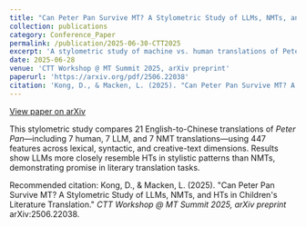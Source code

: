 ```yaml
---
title: "Can Peter Pan Survive MT? A Stylometric Study of LLMs, NMTs, and HTs in Children's Literature Translation"
collection: publications
category: Conference_Paper
permalink: /publication/2025-06-30-CTT2025
excerpt: 'A stylometric study of machine vs. human translations of Peter Pan using 447 linguistic features across generic and creative-text dimensions.'
date: 2025-06-28
venue: 'CTT Workshop @ MT Summit 2025, arXiv preprint'
paperurl: 'https://arxiv.org/pdf/2506.22038'
citation: 'Kong, D., & Macken, L. (2025). "Can Peter Pan Survive MT? A Stylometric Study of LLMs, NMTs, and HTs in Children\'s Literature Translation." <i>CTT Workshop @ MT Summit 2025, arXiv preprint</i> arXiv:2506.22038.'
---
```


<a href='https://arxiv.org/abs/2506.22038'>View paper on arXiv</a>

This stylometric study compares 21 English-to-Chinese translations of *Peter Pan*—including 7 human, 7 LLM, and 7 NMT translations—using 447 features across lexical, syntactic, and creative-text dimensions. Results show LLMs more closely resemble HTs in stylistic patterns than NMTs, demonstrating promise in literary translation tasks.

Recommended citation: Kong, D., & Macken, L. (2025). "Can Peter Pan Survive MT? A Stylometric Study of LLMs, NMTs, and HTs in Children's Literature Translation." *CTT Workshop @ MT Summit 2025, arXiv preprint* arXiv:2506.22038.
